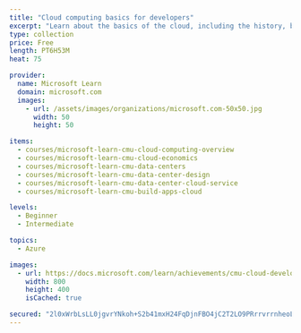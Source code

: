 ```yaml
---
title: "Cloud computing basics for developers"
excerpt: "Learn about the basics of the cloud, including the history, building blocks, and types, in preparation for real-world cloud practice on Azure.\nIn this learning path, you will:\n\nLearn about the history of the cloud, and how it was built\nKnow the major cloud providers and cloud types\nUnderstand what types of resources are available through the cloud\nCompare the economic benefits of the cloud\nDesign a datacenter and use a datacenter with a cloud service\nBuild apps on the cloud\n\nIn partnership with Dr. Majd Sakr and Carnegie Mellon University."
type: collection
price: Free
length: PT6H53M
heat: 75

provider:
  name: Microsoft Learn
  domain: microsoft.com
  images:
    - url: /assets/images/organizations/microsoft.com-50x50.jpg
      width: 50
      height: 50

items:
  - courses/microsoft-learn-cmu-cloud-computing-overview
  - courses/microsoft-learn-cmu-cloud-economics
  - courses/microsoft-learn-cmu-data-centers
  - courses/microsoft-learn-cmu-data-center-design
  - courses/microsoft-learn-cmu-data-center-cloud-service
  - courses/microsoft-learn-cmu-build-apps-cloud

levels:
  - Beginner
  - Intermediate

topics:
  - Azure

images:
  - url: https://docs.microsoft.com/learn/achievements/cmu-cloud-developer/foundations-of-cloud-computing-for-developers-social.png
    width: 800
    height: 400
    isCached: true

secured: "2l0xWrbLsLL0jgvrYNkoh+S2b41mxH24FqDjnFBO4jC2T2LO9PRrrvrrnheoL7ziVMSEoOafiy8BUPww9qKAYBaNEuvQBSqOGyI15FQy0/ZvepgS9lvG1O0jAzgIswttdMvpNx8ntDE/6iA5HKw+q0mth7EKCkDheGl/t9gp9qZbwuZQmCG8DIxATFtXo5AJvL6WDw1DidGD7ImunsDQ3/LWxnJXz2GofhM0nENwjsksG/i7G/mMGrzIzIMgRs725WPOyrWwNiielUnhpRPfJdUFbPHOpPXRX3DDez4FgeyphTdKycUtNLV/RKRbIZ4zF2uufRpsIDvT0RXRcM1z4w==;QtpVngpc2/vsSwCtNf7ubA=="
---
```


